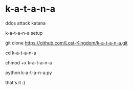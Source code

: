 # k-a-t-a-n-a
ddos attack katana 

k-a-t-a-n-a setup

git clone https://github.com/Lost-Kingdom/k-a-t-a-n-a.git

cd k-a-t-a-n-a

chmod +x k-a-t-a-n-a

python k-a-t-a-n-a.py

that's it :)

